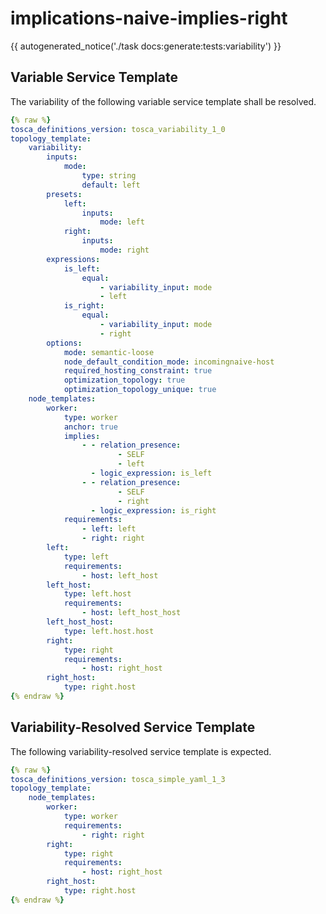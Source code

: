 # implications-naive-implies-right

{{ autogenerated_notice('./task docs:generate:tests:variability') }}


## Variable Service Template

The variability of the following variable service template shall be resolved.

```yaml linenums="1"
{% raw %}
tosca_definitions_version: tosca_variability_1_0
topology_template:
    variability:
        inputs:
            mode:
                type: string
                default: left
        presets:
            left:
                inputs:
                    mode: left
            right:
                inputs:
                    mode: right
        expressions:
            is_left:
                equal:
                    - variability_input: mode
                    - left
            is_right:
                equal:
                    - variability_input: mode
                    - right
        options:
            mode: semantic-loose
            node_default_condition_mode: incomingnaive-host
            required_hosting_constraint: true
            optimization_topology: true
            optimization_topology_unique: true
    node_templates:
        worker:
            type: worker
            anchor: true
            implies:
                - - relation_presence:
                        - SELF
                        - left
                  - logic_expression: is_left
                - - relation_presence:
                        - SELF
                        - right
                  - logic_expression: is_right
            requirements:
                - left: left
                - right: right
        left:
            type: left
            requirements:
                - host: left_host
        left_host:
            type: left.host
            requirements:
                - host: left_host_host
        left_host_host:
            type: left.host.host
        right:
            type: right
            requirements:
                - host: right_host
        right_host:
            type: right.host
{% endraw %}
```




## Variability-Resolved Service Template

The following variability-resolved service template is expected.

```yaml linenums="1"
{% raw %}
tosca_definitions_version: tosca_simple_yaml_1_3
topology_template:
    node_templates:
        worker:
            type: worker
            requirements:
                - right: right
        right:
            type: right
            requirements:
                - host: right_host
        right_host:
            type: right.host
{% endraw %}
```

